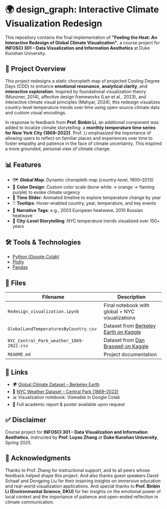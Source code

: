 # 🌍 design_graph: Interactive Climate Visualization Redesign

This repository contains the final implementation of **"Feeling the Heat: An Interactive Redesign of Global Climate Visualization"**, a course project for **INFOSCI 301 – Data Visualization and Information Aesthetics** at Duke Kunshan University.

## 📌 Project Overview

This project redesigns a static choropleth map of projected Cooling Degree Days (CDD) to enhance **emotional resonance**, **analytical clarity**, and **interactive exploration**. Inspired by foundational visualization theory (Munzner, 2014), affective design frameworks (Lan et al., 2023), and interactive climate visual principles (Mahyar, 2024), this redesign visualizes country-level temperature trends over time using open-source climate data and custom visual encodings.

In response to feedback from **Prof. Binbin Li**, an additional component was added to localize climate storytelling: a **monthly temperature time series for New York City (1869–2022)**. Prof. Li emphasized the importance of allowing users to reflect on familiar places and experiences over time to foster empathy and patience in the face of climate uncertainty. This inspired a more grounded, personal view of climate change.

## 📊 Features

- 🗺️ **Global Map**: Dynamic choropleth map (country-level, 1900–2013)
- 🎨 **Color Design**: Custom color scale (bone white → orange → flaming purple) to evoke climate urgency
- 📆 **Time Slider**: Animated timeline to explore temperature change by year
- 🖱️ **Tooltips**: Hover-enabled country, year, temperature, and key events
- 📌 **Narrative Tags**: e.g., 2003 European heatwave, 2010 Russian heatwave
- 🌆 **City-Level Storytelling**: NYC temperature trends visualized over 150+ years

## 🛠️ Tools & Technologies

- [Python (Google Colab)](https://colab.research.google.com/)
- [Plotly](https://plotly.com/python/)
- [Pandas](https://pandas.pydata.org/)

## 📁 Files

| Filename | Description |
|----------|-------------|
| `Redesign_visualization.ipynb` | Final notebook with global + NYC visualizations |
| `GlobalLandTemperaturesByCountry.csv` | Dataset from [Berkeley Earth on Kaggle](https://www.kaggle.com/datasets/berkeleyearth/climate-change-earth-surface-temperature-data) |
| `NYC_Central_Park_weather_1869-2022.csv` | Dataset from [Dan Braswell on Kaggle](https://www.kaggle.com/datasets/danbraswell/new-york-city-weather-18692022) |
| `README.md` | Project documentation |

## 🔗 Links

- 🌍 [Global Climate Dataset – Berkeley Earth](https://www.kaggle.com/datasets/berkeleyearth/climate-change-earth-surface-temperature-data)
- 🌆 [NYC Weather Dataset – Central Park (1869–2022)](https://www.kaggle.com/datasets/danbraswell/new-york-city-weather-18692022)
- 📊 Visualization notebook: Viewable in Google Colab
- 📑 Full academic report & poster available upon request

## ✅ Disclaimer

Course project for **INFOSCI 301 – Data Visualization and Information Aesthetics**, instructed by **Prof. Luyao Zhang** at **Duke Kunshan University**, Spring 2025.

## 🙏 Acknowledgments

Thanks to Prof. Zhang for instructional support, and to all peers whose feedback helped shape this project. And also thanks guest speakers David Schaaf and Dongping Liu for their inspiring insights on immersive education and real-world visualization applications. And special thanks to **Prof. Binbin Li (Environmental Science, DKU)** for her insights on the emotional power of local context and the importance of patience and open-ended reflection in climate communication.
